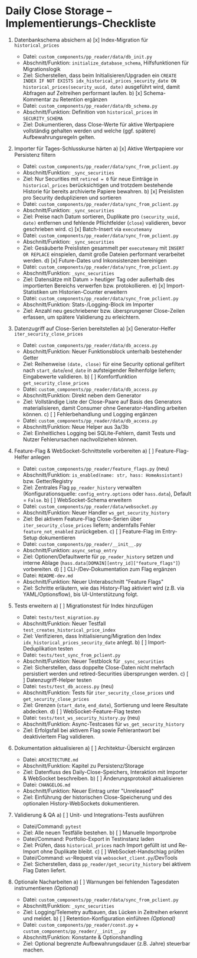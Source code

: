 # Daily Close Storage – Implementierungs-Checkliste

1. Datenbankschema absichern
   a) [x] Index-Migration für `historical_prices`
      - Datei: `custom_components/pp_reader/data/db_init.py`
      - Abschnitt/Funktion: `initialize_database_schema`, Hilfsfunktionen für Migrationslogik
      - Ziel: Sicherstellen, dass beim Initialisieren/Upgraden ein `CREATE INDEX IF NOT EXISTS idx_historical_prices_security_date ON historical_prices(security_uuid, date)` ausgeführt wird, damit Abfragen auf Zeitreihen performant laufen.
   b) [x] Schema-Kommentar zu Retention ergänzen
      - Datei: `custom_components/pp_reader/data/db_schema.py`
      - Abschnitt/Funktion: Definition von `historical_prices` in `SECURITY_SCHEMA`
      - Ziel: Dokumentieren, dass Close-Werte für aktive Wertpapiere vollständig gehalten werden und welche (ggf. spätere) Aufbewahrungsregeln gelten.

2. Importer für Tages-Schlusskurse härten
   a) [x] Aktive Wertpapiere vor Persistenz filtern
      - Datei: `custom_components/pp_reader/data/sync_from_pclient.py`
      - Abschnitt/Funktion: `_sync_securities`
      - Ziel: Nur Securities mit `retired = 0` für neue Einträge in `historical_prices` berücksichtigen und trotzdem bestehende Historie für bereits archivierte Papiere bewahren.
   b) [x] Preislisten pro Security deduplizieren und sortieren
      - Datei: `custom_components/pp_reader/data/sync_from_pclient.py`
      - Abschnitt/Funktion: `_sync_securities`
      - Ziel: Preise nach Datum sortieren, Duplikate pro `(security_uuid, date)` entfernen und fehlende Pflichtfelder (`close`) validieren, bevor geschrieben wird.
   c) [x] Batch-Insert via `executemany`
      - Datei: `custom_components/pp_reader/data/sync_from_pclient.py`
      - Abschnitt/Funktion: `_sync_securities`
      - Ziel: Gesäuberte Preislisten gesammelt per `executemany` mit `INSERT OR REPLACE` einspielen, damit große Dateien performant verarbeitet werden.
   d) [x] Future-Dates und Inkonsistenzen bereinigen
      - Datei: `custom_components/pp_reader/data/sync_from_pclient.py`
      - Abschnitt/Funktion: `_sync_securities`
      - Ziel: Datensätze mit Datum > heutiger Tag oder außerhalb des importierten Bereichs verwerfen bzw. protokollieren.
   e) [x] Import-Statistiken um Historien-Counter erweitern
      - Datei: `custom_components/pp_reader/data/sync_from_pclient.py`
      - Abschnitt/Funktion: Stats-/Logging-Block im Importer
      - Ziel: Anzahl neu geschriebener bzw. übersprungener Close-Zeilen erfassen, um spätere Validierung zu erleichtern.

3. Datenzugriff auf Close-Serien bereitstellen
   a) [x] Generator-Helfer `iter_security_close_prices`
      - Datei: `custom_components/pp_reader/data/db_access.py`
      - Abschnitt/Funktion: Neuer Funktionsblock unterhalb bestehender Getter
      - Ziel: Reihenweise `(date, close)` für eine Security optional gefiltert nach `start_date`/`end_date` in aufsteigender Reihenfolge liefern; Eingabewerte validieren.
   b) [ ] Komfortfunktion `get_security_close_prices`
      - Datei: `custom_components/pp_reader/data/db_access.py`
      - Abschnitt/Funktion: Direkt neben dem Generator
      - Ziel: Vollständige Liste der Close-Paare auf Basis des Generators materialisieren, damit Consumer ohne Generator-Handling arbeiten können.
   c) [ ] Fehlerbehandlung und Logging ergänzen
      - Datei: `custom_components/pp_reader/data/db_access.py`
      - Abschnitt/Funktion: Neue Helper aus 3a/3b
      - Ziel: Einheitliches Logging bei SQLite-Fehlern, damit Tests und Nutzer Fehlerursachen nachvollziehen können.

4. Feature-Flag & WebSocket-Schnittstelle vorbereiten
   a) [ ] Feature-Flag-Helfer anlegen
      - Datei: `custom_components/pp_reader/feature_flags.py` (neu)
      - Abschnitt/Funktion: `is_enabled(name: str, hass: HomeAssistant)` bzw. Getter/Registry
      - Ziel: Zentrales Flag `pp_reader_history` verwalten (Konfigurationsquelle: `config_entry.options` oder `hass.data`), Default = `False`.
   b) [ ] WebSocket-Schema erweitern
      - Datei: `custom_components/pp_reader/data/websocket.py`
      - Abschnitt/Funktion: Neuer Handler `ws_get_security_history`
      - Ziel: Bei aktivem Feature-Flag Close-Serien über `iter_security_close_prices` liefern; andernfalls Fehler `feature_not_enabled` zurückgeben.
   c) [ ] Feature-Flag im Entry-Setup dokumentieren
      - Datei: `custom_components/pp_reader/__init__.py`
      - Abschnitt/Funktion: `async_setup_entry`
      - Ziel: Optionen/Defaultwerte für `pp_reader_history` setzen und interne Ablage (`hass.data[DOMAIN][entry_id]["feature_flags"]`) vorbereiten.
   d) [ ] CLI-/Dev-Dokumentation zum Flag ergänzen
      - Datei: `README-dev.md`
      - Abschnitt/Funktion: Neuer Unterabschnitt "Feature Flags"
      - Ziel: Schritte erläutern, wie das History-Flag aktiviert wird (z.B. via YAML/Optionsflow), bis UI-Unterstützung folgt.

5. Tests erweitern
   a) [ ] Migrationstest für Index hinzufügen
      - Datei: `tests/test_migration.py`
      - Abschnitt/Funktion: Neuer Testfall `test_creates_historical_price_index`
      - Ziel: Verifizieren, dass Initialisierung/Migration den Index `idx_historical_prices_security_date` anlegt.
   b) [ ] Import-Deduplikation testen
      - Datei: `tests/test_sync_from_pclient.py`
      - Abschnitt/Funktion: Neuer Testblock für `_sync_securities`
      - Ziel: Sicherstellen, dass doppelte Close-Daten nicht mehrfach persistiert werden und retired-Securities übersprungen werden.
   c) [ ] Datenzugriff-Helper testen
      - Datei: `tests/test_db_access.py` (neu)
      - Abschnitt/Funktion: Tests für `iter_security_close_prices` und `get_security_close_prices`
      - Ziel: Grenzen (`start_date`, `end_date`), Sortierung und leere Resultate abdecken.
   d) [ ] WebSocket-Feature-Flag testen
      - Datei: `tests/test_ws_security_history.py` (neu)
      - Abschnitt/Funktion: Async-Testcases für `ws_get_security_history`
      - Ziel: Erfolgsfall bei aktivem Flag sowie Fehlerantwort bei deaktiviertem Flag validieren.

6. Dokumentation aktualisieren
   a) [ ] Architektur-Übersicht ergänzen
      - Datei: `ARCHITECTURE.md`
      - Abschnitt/Funktion: Kapitel zu Persistenz/Storage
      - Ziel: Datenfluss des Daily-Close-Speichers, Interaktion mit Importer & WebSocket beschreiben.
   b) [ ] Änderungsprotokoll aktualisieren
      - Datei: `CHANGELOG.md`
      - Abschnitt/Funktion: Neuer Eintrag unter "Unreleased"
      - Ziel: Einführung der historischen Close-Speicherung und des optionalen History-WebSockets dokumentieren.

7. Validierung & QA
   a) [ ] Unit- und Integrations-Tests ausführen
      - Datei/Command: `pytest`
      - Ziel: Alle neuen Testfälle bestehen.
   b) [ ] Manuelle Importprobe
      - Datei/Command: Portfolio-Export in Testinstanz laden
      - Ziel: Prüfen, dass `historical_prices` nach Import gefüllt ist und Re-Import ohne Duplikate bleibt.
   c) [ ] WebSocket-Handschlag prüfen
      - Datei/Command: `ws`-Request via `websocket_client.py`/DevTools
      - Ziel: Sicherstellen, dass `pp_reader/get_security_history` bei aktivem Flag Daten liefert.

8. Optionale Nacharbeiten
   a) [ ] Warnungen bei fehlenden Tagesdaten instrumentieren *(Optional)*
      - Datei: `custom_components/pp_reader/data/sync_from_pclient.py`
      - Abschnitt/Funktion: `_sync_securities`
      - Ziel: Logging/Telemetry aufbauen, das Lücken in Zeitreihen erkennt und meldet.
   b) [ ] Retention-Konfiguration einführen *(Optional)*
      - Datei: `custom_components/pp_reader/const.py` + `custom_components/pp_reader/__init__.py`
      - Abschnitt/Funktion: Konstante & Optionshandling
      - Ziel: Optional begrenzte Aufbewahrungsdauer (z.B. Jahre) steuerbar machen.

